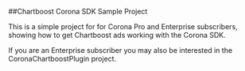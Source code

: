 ##Chartboost Corona SDK Sample Project

This is a simple project for for Corona Pro and Enterprise subscribers, showing how to get Chartboost ads working with the Corona SDK.

If you are an Enterprise subscriber you may also be interested in the CoronaChartboostPlugin project.
